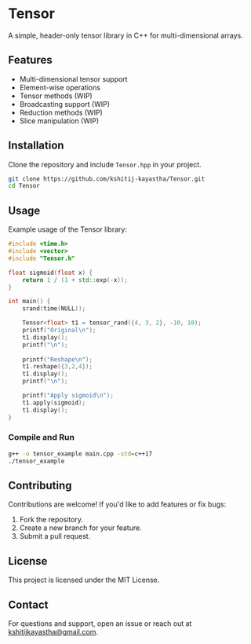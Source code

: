 # Tensor

A simple, header-only tensor library in C++ for multi-dimensional arrays.

## Features

- Multi-dimensional tensor support
- Element-wise operations
- Tensor methods (WIP)
- Broadcasting support (WIP)
- Reduction methods (WIP)
- Slice manipulation (WIP)

## Installation

Clone the repository and include `Tensor.hpp` in your project.

```sh
git clone https://github.com/kshitij-kayastha/Tensor.git
cd Tensor
```

## Usage

Example usage of the Tensor library:

```cpp
#include <time.h>
#include <vector>
#include "Tensor.h"

float sigmoid(float x) {
    return 1 / (1 + std::exp(-x));
}

int main() {
    srand(time(NULL));

    Tensor<float> t1 = tensor_rand({4, 3, 2}, -10, 10);
    printf("Original\n");
    t1.display();
    printf("\n");
    
    printf("Reshape\n");
    t1.reshape({3,2,4});
    t1.display();
    printf("\n");

    printf("Apply sigmoid\n");
    t1.apply(sigmoid);
    t1.display();
}
```

### Compile and Run

```sh
g++ -o tensor_example main.cpp -std=c++17
./tensor_example
```

## Contributing

Contributions are welcome! If you'd like to add features or fix bugs:

1. Fork the repository.
2. Create a new branch for your feature.
3. Submit a pull request.

## License

This project is licensed under the MIT License.

## Contact

For questions and support, open an issue or reach out at <kshitijkayastha@gmail.com>.
